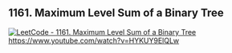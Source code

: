 ## 1161. Maximum Level Sum of a Binary Tree

[![LeetCode - 1161. Maximum Level Sum of a Binary Tree](https://i.ytimg.com/vi/HYKUY9ElQLw/hqdefault.jpg?sqp=-oaymwEjCNACELwBSFryq4qpAxUIARUAAAAAGAElAADIQj0AgKJDeAE=&rs=AOn4CLDxdvLtKk0JtesOCWd5xe6FM3xi2Q)](https://www.youtube.com/watch?v=HYKUY9ElQLw "LeetCode - 1161. Maximum Level Sum of a Binary Tree")\
https://www.youtube.com/watch?v=HYKUY9ElQLw
